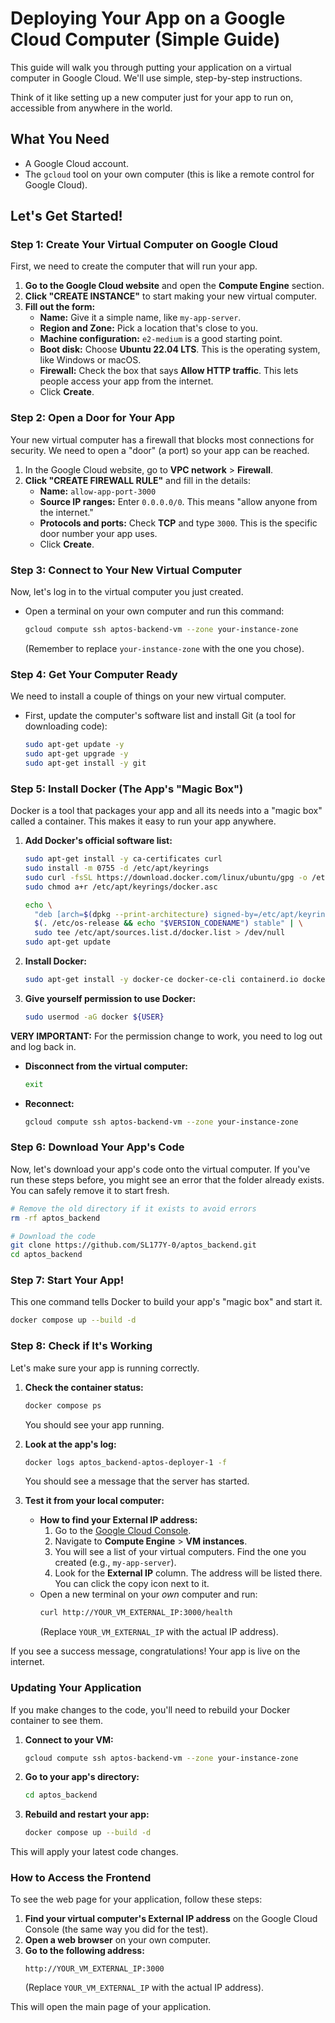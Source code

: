 # Deploying Your App on a Google Cloud Computer (Simple Guide)

This guide will walk you through putting your application on a virtual computer in Google Cloud. We'll use simple, step-by-step instructions.

Think of it like setting up a new computer just for your app to run on, accessible from anywhere in the world.

## What You Need

*   A Google Cloud account.
*   The `gcloud` tool on your own computer (this is like a remote control for Google Cloud).

## Let's Get Started!

### Step 1: Create Your Virtual Computer on Google Cloud

First, we need to create the computer that will run your app.

1.  **Go to the Google Cloud website** and open the **Compute Engine** section.
2.  **Click "CREATE INSTANCE"** to start making your new virtual computer.
3.  **Fill out the form:**
    *   **Name:** Give it a simple name, like `my-app-server`.
    *   **Region and Zone:** Pick a location that's close to you.
    *   **Machine configuration:** `e2-medium` is a good starting point.
    *   **Boot disk:** Choose **Ubuntu 22.04 LTS**. This is the operating system, like Windows or macOS.
    *   **Firewall:** Check the box that says **Allow HTTP traffic**. This lets people access your app from the internet.
    *   Click **Create**.

### Step 2: Open a Door for Your App

Your new virtual computer has a firewall that blocks most connections for security. We need to open a "door" (a port) so your app can be reached.

1.  In the Google Cloud website, go to **VPC network** > **Firewall**.
2.  **Click "CREATE FIREWALL RULE"** and fill in the details:
    *   **Name:** `allow-app-port-3000`
    *   **Source IP ranges:** Enter `0.0.0.0/0`. This means "allow anyone from the internet."
    *   **Protocols and ports:** Check **TCP** and type `3000`. This is the specific door number your app uses.
    *   Click **Create**.

### Step 3: Connect to Your New Virtual Computer

Now, let's log in to the virtual computer you just created.

*   Open a terminal on your own computer and run this command:
    ```bash
    gcloud compute ssh aptos-backend-vm --zone your-instance-zone
    ```
    (Remember to replace `your-instance-zone` with the one you chose).

### Step 4: Get Your Computer Ready

We need to install a couple of things on your new virtual computer.

*   First, update the computer's software list and install Git (a tool for downloading code):
    ```bash
    sudo apt-get update -y
    sudo apt-get upgrade -y
    sudo apt-get install -y git
    ```

### Step 5: Install Docker (The App's "Magic Box")

Docker is a tool that packages your app and all its needs into a "magic box" called a container. This makes it easy to run your app anywhere.

1.  **Add Docker's official software list:**
    ```bash
    sudo apt-get install -y ca-certificates curl
    sudo install -m 0755 -d /etc/apt/keyrings
    sudo curl -fsSL https://download.docker.com/linux/ubuntu/gpg -o /etc/apt/keyrings/docker.asc
    sudo chmod a+r /etc/apt/keyrings/docker.asc

    echo \
      "deb [arch=$(dpkg --print-architecture) signed-by=/etc/apt/keyrings/docker.asc] https://download.docker.com/linux/ubuntu \
      $(. /etc/os-release && echo "$VERSION_CODENAME") stable" | \
      sudo tee /etc/apt/sources.list.d/docker.list > /dev/null
    sudo apt-get update
    ```
2.  **Install Docker:**
    ```bash
    sudo apt-get install -y docker-ce docker-ce-cli containerd.io docker-buildx-plugin docker-compose-plugin
    ```
3.  **Give yourself permission to use Docker:**
    ```bash
    sudo usermod -aG docker ${USER}
    ```

**VERY IMPORTANT:** For the permission change to work, you need to log out and log back in.

*   **Disconnect from the virtual computer:**
    ```bash
    exit
    ```
*   **Reconnect:**
    ```bash
    gcloud compute ssh aptos-backend-vm --zone your-instance-zone
    ```

### Step 6: Download Your App's Code

Now, let's download your app's code onto the virtual computer. If you've run these steps before, you might see an error that the folder already exists. You can safely remove it to start fresh.

```bash
# Remove the old directory if it exists to avoid errors
rm -rf aptos_backend

# Download the code
git clone https://github.com/SL177Y-0/aptos_backend.git
cd aptos_backend
```

### Step 7: Start Your App!

This one command tells Docker to build your app's "magic box" and start it.

```bash
docker compose up --build -d
```

### Step 8: Check if It's Working

Let's make sure your app is running correctly.

1.  **Check the container status:**
    ```bash
    docker compose ps
    ```
    You should see your app running.

2.  **Look at the app's log:**
    ```bash
    docker logs aptos_backend-aptos-deployer-1 -f
    ```
    You should see a message that the server has started.

3.  **Test it from your local computer:**
    *   **How to find your External IP address:**
        1.  Go to the [Google Cloud Console](https://console.cloud.google.com/).
        2.  Navigate to **Compute Engine** > **VM instances**.
        3.  You will see a list of your virtual computers. Find the one you created (e.g., `my-app-server`).
        4.  Look for the **External IP** column. The address will be listed there. You can click the copy icon next to it.
    *   Open a new terminal on your *own* computer and run:
        ```bash
        curl http://YOUR_VM_EXTERNAL_IP:3000/health
        ```
        (Replace `YOUR_VM_EXTERNAL_IP` with the actual IP address).

If you see a success message, congratulations! Your app is live on the internet.

### Updating Your Application

If you make changes to the code, you'll need to rebuild your Docker container to see them.

1.  **Connect to your VM:**
    ```bash
    gcloud compute ssh aptos-backend-vm --zone your-instance-zone
    ```
2.  **Go to your app's directory:**
    ```bash
    cd aptos_backend
    ```
3.  **Rebuild and restart your app:**
    ```bash
    docker compose up --build -d
    ```

This will apply your latest code changes.

### How to Access the Frontend

To see the web page for your application, follow these steps:

1.  **Find your virtual computer's External IP address** on the Google Cloud Console (the same way you did for the test).
2.  **Open a web browser** on your own computer.
3.  **Go to the following address:**
    ```
    http://YOUR_VM_EXTERNAL_IP:3000
    ```
    (Replace `YOUR_VM_EXTERNAL_IP` with the actual IP address).

This will open the main page of your application.
